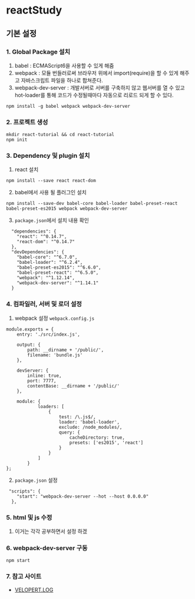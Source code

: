 # reactStudy
## 기본 설정
### 1. Global Package 설치
1. babel : ECMAScript6을 사용할 수 있게 해줌
2. webpack : 모듈 번들러로써 브라우저 위에서 import(require)을 할 수 있게 해주고 자바스크립트 파일을 하나로 합쳐준다.
3. webpack-dev-server : 개발서버로 서버를 구축하지 않고 웹서버를 열 수 있고 hot-loader를 통해 코드가 수정될때마다 자동으로 리로드 되게 할 수 있다.
```
npm install -g babel webpack webpack-dev-server
```
### 2. 프로젝트 생성
```
mkdir react-tutorial && cd react-tutorial
npm init
```
### 3. Dependency 및 plugin 설치
1. react 설치
```
npm install --save react react-dom
```
2. babel에서 사용 될 플러그인 설치
```
npm install --save-dev babel-core babel-loader babel-preset-react babel-preset-es2015 webpack webpack-dev-server
```
3. `package.json`에서 설치 내용 확인
```
  "dependencies": {
    "react": "^0.14.7",
    "react-dom": "^0.14.7"
  },
  "devDependencies": {
    "babel-core": "^6.7.0",
    "babel-loader": "^6.2.4",
    "babel-preset-es2015": "^6.6.0",
    "babel-preset-react": "^6.5.0",
    "webpack": "^1.12.14",
    "webpack-dev-server": "^1.14.1"
  }
```
### 4. 컴파일러, 서버 및 로더 설정
1. webpack 설정 `webpack.config.js`
```script
module.exports = {
    entry: './src/index.js',

    output: {
        path: __dirname + '/public/',
        filename: 'bundle.js'
    },

    devServer: {
        inline: true,
        port: 7777,
        contentBase: __dirname + '/public/'
    },

    module: {
            loaders: [
                {
                    test: /\.js$/,
                    loader: 'babel-loader',
                    exclude: /node_modules/,
                    query: {
                        cacheDirectory: true,
                        presets: ['es2015', 'react']
                    }
                }
            ]
        }
};
```
2. `package.json` 설정
```script
 "scripts": {
    "start": "webpack-dev-server --hot --host 0.0.0.0"
  },
```
### 5. html 및 js 수정
1. 이거는 각각 공부하면서 설정 하겠
### 6. webpack-dev-server 구동
```script
npm start
```
### 7. 참고 사이트
* [VELOPERT.LOG](https://velopert.com/814)
